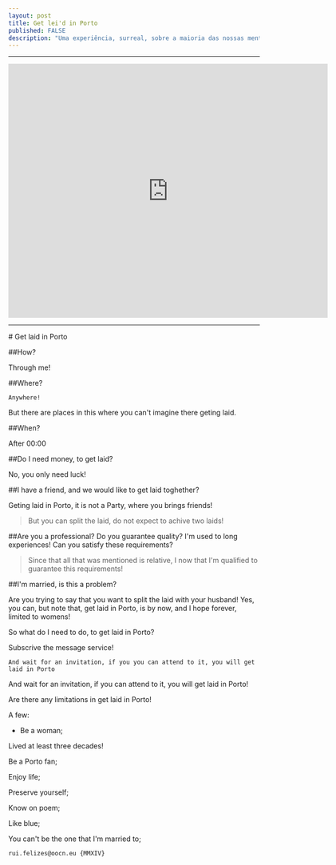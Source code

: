 ```yaml
---
layout: post
title: Get lei'd in Porto
published: FALSE
description: "Uma experiência, surreal, sobre a maioria das nossas mentes! O sexo"
---
```

<!---->
<hr>
<iframe src="https://docs.google.com/a/oocn.eu/presentation/d/1OZD4GgulpA9xp5dLsz775HxkX9Be69OtoJAU0pORWa8/embed?start=true&loop=true&delayms=5000" frameborder="0" width="640" height="509" allowfullscreen="true" mozallowfullscreen="true" webkitallowfullscreen="true"></iframe>
<hr>
# Get laid in Porto

##How?

Through me!

##Where?

```
Anywhere!
```

But there are places in this where you can't imagine there geting laid. 

##When?

After 00:00

##Do I need money, to get laid?

No, you only need luck!

##I have a friend, and we would like to get laid toghether?

Geting laid in Porto, it is not a Party, where you brings friends!

> But you can split the laid, do not expect to achive two laids!

##Are you a professional? Do you guarantee quality? I'm used to long experiences! Can you satisfy these requirements?

> Since that all that was mentioned is relative, I now that I'm qualified to guarantee this requirements!

##I'm married, is this a problem?

Are you trying to say that you want to split the laid with your husband! Yes, you can, but note that,  get laid in Porto, is by now, and I hope forever, limited to  womens!

So what do I need to do, to get laid in Porto?

Subscrive the message service!

```
And wait for an invitation, if you you can attend to it, you will get laid in Porto
```

And wait for an invitation, if you can attend to it, you will get laid in Porto!

Are there any limitations in get laid in Porto!

A few:

* Be a woman;

Lived at least three decades!

Be a Porto fan;

Enjoy life;

Preserve yourself;

Know on poem;

Like blue;

You can't be the one that I'm married to;

```
rui.felizes@oocn.eu {MMXIV}
```

